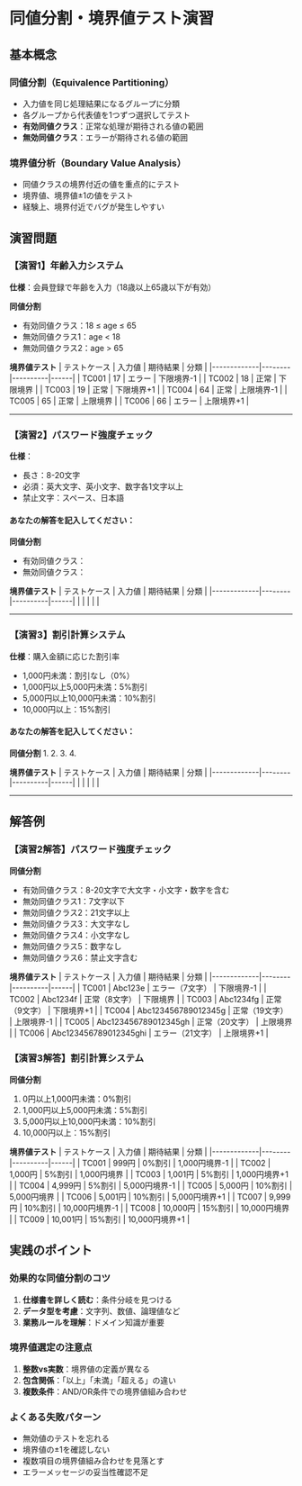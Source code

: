 # 同値分割・境界値テスト演習

## 基本概念

### 同値分割（Equivalence Partitioning）
- 入力値を同じ処理結果になるグループに分類
- 各グループから代表値を1つずつ選択してテスト
- **有効同値クラス**：正常な処理が期待される値の範囲
- **無効同値クラス**：エラーが期待される値の範囲

### 境界値分析（Boundary Value Analysis）
- 同値クラスの境界付近の値を重点的にテスト
- 境界値、境界値±1の値をテスト
- 経験上、境界付近でバグが発生しやすい

## 演習問題

### 【演習1】年齢入力システム
**仕様**：会員登録で年齢を入力（18歳以上65歳以下が有効）

**同値分割**
- 有効同値クラス：18 ≤ age ≤ 65
- 無効同値クラス1：age < 18
- 無効同値クラス2：age > 65

**境界値テスト**
| テストケース | 入力値 | 期待結果 | 分類 |
|-------------|--------|----------|------|
| TC001 | 17 | エラー | 下限境界-1 |
| TC002 | 18 | 正常 | 下限境界 |
| TC003 | 19 | 正常 | 下限境界+1 |
| TC004 | 64 | 正常 | 上限境界-1 |
| TC005 | 65 | 正常 | 上限境界 |
| TC006 | 66 | エラー | 上限境界+1 |

---

### 【演習2】パスワード強度チェック
**仕様**：
- 長さ：8-20文字
- 必須：英大文字、英小文字、数字各1文字以上
- 禁止文字：スペース、日本語

#### あなたの解答を記入してください：

**同値分割**
- 有効同値クラス：
- 無効同値クラス：

**境界値テスト**
| テストケース | 入力値 | 期待結果 | 分類 |
|-------------|--------|----------|------|
|  |  |  |  |

---

### 【演習3】割引計算システム
**仕様**：購入金額に応じた割引率
- 1,000円未満：割引なし（0%）
- 1,000円以上5,000円未満：5%割引
- 5,000円以上10,000円未満：10%割引
- 10,000円以上：15%割引

#### あなたの解答を記入してください：

**同値分割**
1. 
2. 
3. 
4. 

**境界値テスト**
| テストケース | 入力値 | 期待結果 | 分類 |
|-------------|--------|----------|------|
|  |  |  |  |

---

## 解答例

### 【演習2解答】パスワード強度チェック

**同値分割**
- 有効同値クラス：8-20文字で大文字・小文字・数字を含む
- 無効同値クラス1：7文字以下
- 無効同値クラス2：21文字以上
- 無効同値クラス3：大文字なし
- 無効同値クラス4：小文字なし
- 無効同値クラス5：数字なし
- 無効同値クラス6：禁止文字含む

**境界値テスト**
| テストケース | 入力値 | 期待結果 | 分類 |
|-------------|--------|----------|------|
| TC001 | Abc123e | エラー（7文字） | 下限境界-1 |
| TC002 | Abc1234f | 正常（8文字） | 下限境界 |
| TC003 | Abc1234fg | 正常（9文字） | 下限境界+1 |
| TC004 | Abc123456789012345g | 正常（19文字） | 上限境界-1 |
| TC005 | Abc123456789012345gh | 正常（20文字） | 上限境界 |
| TC006 | Abc123456789012345ghi | エラー（21文字） | 上限境界+1 |

### 【演習3解答】割引計算システム

**同値分割**
1. 0円以上1,000円未満：0%割引
2. 1,000円以上5,000円未満：5%割引
3. 5,000円以上10,000円未満：10%割引
4. 10,000円以上：15%割引

**境界値テスト**
| テストケース | 入力値 | 期待結果 | 分類 |
|-------------|--------|----------|------|
| TC001 | 999円 | 0%割引 | 1,000円境界-1 |
| TC002 | 1,000円 | 5%割引 | 1,000円境界 |
| TC003 | 1,001円 | 5%割引 | 1,000円境界+1 |
| TC004 | 4,999円 | 5%割引 | 5,000円境界-1 |
| TC005 | 5,000円 | 10%割引 | 5,000円境界 |
| TC006 | 5,001円 | 10%割引 | 5,000円境界+1 |
| TC007 | 9,999円 | 10%割引 | 10,000円境界-1 |
| TC008 | 10,000円 | 15%割引 | 10,000円境界 |
| TC009 | 10,001円 | 15%割引 | 10,000円境界+1 |

## 実践のポイント

### 効果的な同値分割のコツ
1. **仕様書を詳しく読む**：条件分岐を見つける
2. **データ型を考慮**：文字列、数値、論理値など
3. **業務ルールを理解**：ドメイン知識が重要

### 境界値選定の注意点
1. **整数vs実数**：境界値の定義が異なる
2. **包含関係**：「以上」「未満」「超える」の違い
3. **複数条件**：AND/OR条件での境界値組み合わせ

### よくある失敗パターン
- 無効値のテストを忘れる
- 境界値の±1を確認しない
- 複数項目の境界値組み合わせを見落とす
- エラーメッセージの妥当性確認不足